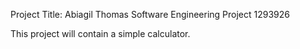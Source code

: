 Project Title: Abiagil Thomas Software Engineering Project
1293926

This project will contain a simple calculator.